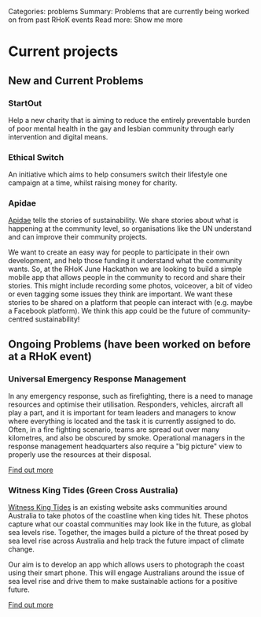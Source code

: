 Categories: problems
Summary: Problems that are currently being worked on from past RHoK events
Read more: Show me more

# Current projects

## New and Current Problems

### StartOut

Help a new charity that is aiming to reduce the entirely preventable burden of poor mental health in the gay and lesbian community through early intervention and digital means.

### Ethical Switch

An initiative which aims to help consumers switch their lifestyle one campaign at a time, whilst raising money for charity.

### Apidae

[Apidae](http://www.apidae.com.au/) tells the stories of sustainability. We share stories about what is happening at the community level, so organisations like the UN understand and can improve their community projects.
 
We want to create an easy way for people to participate in their own development, and help those funding it understand what the community wants. So, at the RHoK June Hackathon we are looking to build a simple mobile app that allows people in the community to record and share their stories. This might include recording some photos, voiceover, a bit of video or even tagging some issues they think are important. We want these stories to be shared on a platform that people can interact with (e.g. maybe a Facebook platform). We think this app could be the future of community-centred sustainability!

## Ongoing Problems (have been worked on before at a RHoK event)

### Universal Emergency Response Management

In any emergency response, such as firefighting, there is a need to manage resources and optimise their utilisation. Responders, vehicles, aircraft all play a part, and it is important for team leaders and managers to know where everything is located and the task it is currently assigned to do. Often, in a fire fighting scenario, teams are spread out over many kilometres, and also be obscured by smoke. Operational managers in the response management headquarters also require a "big picture" view to properly use the resources at their disposal.

[Find out more](http://www.rhok.org/node/95421)  

### Witness King Tides (Green Cross Australia)

[Witness King Tides](http://www.witnesskingtides.org) is an existing website asks communities around Australia to take photos of the coastline when king tides hit. These photos capture what our coastal communities may look like in the future, as global sea levels rise. Together, the images build a picture of the threat posed by sea level rise across Australia and help track the future impact of climate change.

Our aim is to develop an app which allows users to photograph the coast using their smart phone. This will engage Australians around the issue of sea level rise and drive them to make sustainable actions for a positive future.

[Find out more](https://docs.google.com/document/d/13oJFYg8JN05k6QvChiACS6b6blTLWbntpP85FfGGOW8/edit?usp=sharing)
